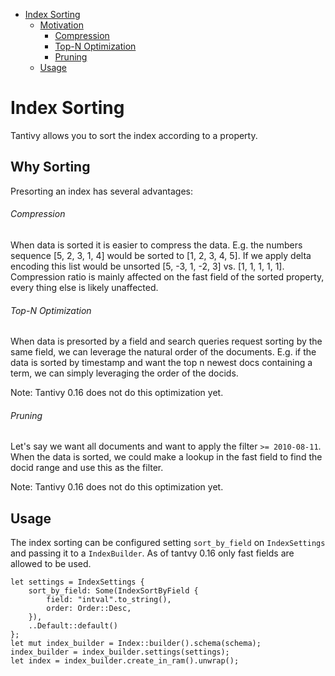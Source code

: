 
- [Index Sorting](#index-sorting)
    + [Motivation](#motivation)
        * [Compression](#compression)
        * [Top-N Optimization](#top-n-optimization)
        * [Pruning](#pruning)
    + [Usage](#usage)

# Index Sorting

Tantivy allows you to sort the index according to a property.

## Why Sorting

Presorting an index has several advantages:

###### Compression

When data is sorted it is easier to compress the data. E.g. the numbers sequence [5, 2, 3, 1, 4] would be sorted to [1, 2, 3, 4, 5]. 
If we apply delta encoding this list would be unsorted [5, -3, 1, -2, 3] vs. [1, 1, 1, 1, 1].
Compression ratio is mainly affected on the fast field of the sorted property, every thing else is likely unaffected. 
###### Top-N Optimization

When data is presorted by a field and search queries request sorting by the same field, we can leverage the natural order of the documents. 
E.g. if the data is sorted by timestamp and want the top n newest docs containing a term, we can simply leveraging the order of the docids.

Note: Tantivy 0.16 does not do this optimization yet.

###### Pruning

Let's say we want all documents and want to apply the filter `>= 2010-08-11`. When the data is sorted, we could make a lookup in the fast field to find the docid range and use this as the filter.

Note: Tantivy 0.16 does not do this optimization yet.

## Usage
The index sorting can be configured setting `sort_by_field` on `IndexSettings` and passing it to a `IndexBuilder`. As of tantvy 0.16 only fast fields are allowed to be used.

```
let settings = IndexSettings {
    sort_by_field: Some(IndexSortByField {
        field: "intval".to_string(),
        order: Order::Desc,
    }),
    ..Default::default()
};
let mut index_builder = Index::builder().schema(schema);
index_builder = index_builder.settings(settings);
let index = index_builder.create_in_ram().unwrap();
```

